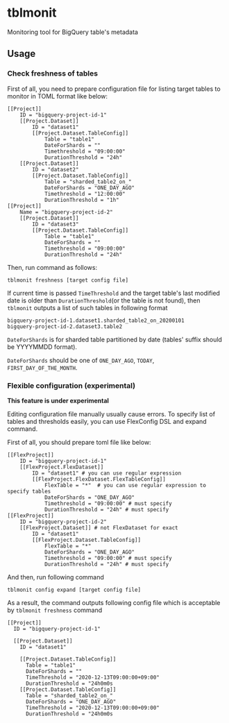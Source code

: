 # tblmonit

Monitoring tool for BigQuery table's metadata

## Usage

### Check freshness of tables

First of all, you need to prepare configuration file for listing target tables to monitor in TOML format like below:

```
[[Project]]
    ID = "bigquery-project-id-1"
    [[Project.Dataset]]
        ID = "dataset1"
        [[Project.Dataset.TableConfig]]
            Table = "table1"
            DateForShards = ""
            Timethreshold = "09:00:00"
            DurationThreshold = "24h"
    [[Project.Dataset]]
        ID = "dataset2"
        [[Project.Dataset.TableConfig]]
            Table = "sharded_table2_on_"
            DateForShards = "ONE_DAY_AGO"
            Timethreshold = "12:00:00"
            DurationThreshold = "1h"
[[Project]]
    Name = "bigquery-project-id-2"
    [[Project.Dataset]]
        ID = "dataset3"
        [[Project.Dataset.TableConfig]]        
            Table = "table1"
            DateForShards = ""
            Timethreshold = "09:00:00"
            DurationThreshold = "24h"
```

Then, run command as follows:
```
tblmonit freshness [target config file]
```

If current time is passed `TimeThreshold` and the target table's last modified date is older than `DurationThreshold`(or the table is not found), then `tblmonit` outputs a list of such tables in following format

```
bigquery-project-id-1.dataset1.sharded_table2_on_20200101
bigquery-project-id-2.dataset3.table2
```

`DateForShards` is for sharded table partitioned by date (tables' suffix should be YYYYMMDD format).

`DateForShards` should be one of `ONE_DAY_AGO`, `TODAY`, `FIRST_DAY_OF_THE_MONTH`.

### Flexible configuration (experimental)

**This feature is under experimental**

Editing configuration file manually usually cause errors.
To specify list of tables and thresholds easily, you can use FlexConfig DSL and expand command.

First of all, you should prepare toml file like below:

```
[[FlexProject]]
    ID = "bigquery-project-id-1"
    [[FlexProject.FlexDataset]]
        ID = "dataset1" # you can use regular expression
        [[FlexProject.FlexDataset.FlexTableConfig]]
            FlexTable = "*"  # you can use regular expression to specify tables
            DateForShards = "ONE_DAY_AGO"
            Timethreshold = "09:00:00" # must specify 
            DurationThreshold = "24h" # must specify 
[[FlexProject]]
    ID = "bigquery-project-id-2"
    [[FlexProject.Dataset]] # not FlexDataset for exact
        ID = "dataset1" 
        [[FlexProject.Dataset.TableConfig]]
            FlexTable = "*"  
            DateForShards = "ONE_DAY_AGO"
            Timethreshold = "09:00:00" # must specify 
            DurationThreshold = "24h" # must specify 
```

And then, run following command

```
tblmonit config expand [target config file]
```

As a result, the command outputs following config file which is acceptable by `tblmonit freshness` command

```
[[Project]]
  ID = "bigquery-project-id-1"

  [[Project.Dataset]]
    ID = "dataset1"

    [[Project.Dataset.TableConfig]]
      Table = "table1"
      DateForShards = ""
      TimeThreshold = "2020-12-13T09:00:00+09:00"
      DurationThreshold = "24h0m0s
    [[Project.Dataset.TableConfig]]
      Table = "sharded_table2_on_"
      DateForShards = "ONE_DAY_AGO"
      TimeThreshold = "2020-12-13T09:00:00+09:00"
      DurationThreshold = "24h0m0s
```
